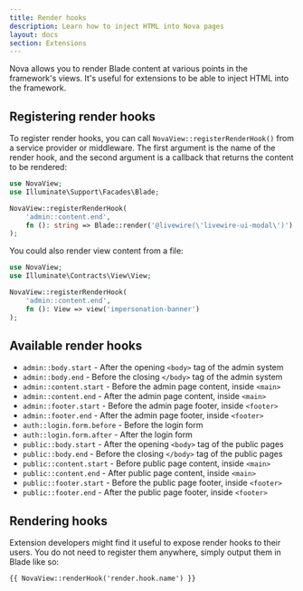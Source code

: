 ```yaml
---
title: Render hooks
description: Learn how to inject HTML into Nova pages
layout: docs
section: Extensions
---
```


Nova allows you to render Blade content at various points in the framework's views. It's useful for extensions to be able to inject HTML into the framework.

## Registering render hooks

To register render hooks, you can call `NovaView::registerRenderHook()` from a service provider or middleware. The first argument is the name of the render hook, and the second argument is a callback that returns the content to be rendered:

```php
use NovaView;
use Illuminate\Support\Facades\Blade;

NovaView::registerRenderHook(
    'admin::content.end',
    fn (): string => Blade::render('@livewire(\'livewire-ui-modal\')')
);
```

You could also render view content from a file:

```php
use NovaView;
use Illuminate\Contracts\View\View;

NovaView::registerRenderHook(
    'admin::content.end',
    fn (): View => view('impersonation-banner')
);
```

## Available render hooks

- `admin::body.start` - After the opening `<body>` tag of the admin system
- `admin::body.end` - Before the closing `</body>` tag of the admin system
- `admin::content.start` - Before the admin page content, inside `<main>`
- `admin::content.end` - After the admin page content, inside `<main>`
- `admin::footer.start` - Before the admin page footer, inside `<footer>`
- `admin::footer.end` - After the admin page footer, inside `<footer>`
- `auth::login.form.before` - Before the login form
- `auth::login.form.after` - After the login form
- `public::body.start` - After the opening `<body>` tag of the public pages
- `public::body.end` - Before the closing `</body>` tag of the public pages
- `public::content.start` - Before public page content, inside `<main>`
- `public::content.end` - After public page content, inside `<main>`
- `public::footer.start` - Before the public page footer, inside `<footer>`
- `public::footer.end` - After the public page footer, inside `<footer>`

## Rendering hooks

Extension developers might find it useful to expose render hooks to their users. You do not need to register them anywhere, simply output them in Blade like so:

```blade
{{ NovaView::renderHook('render.hook.name') }}
```
